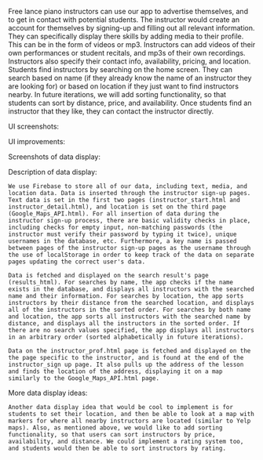 Free lance piano instructors can use our app to advertise themselves, and to get in contact with potential students. The instructor would create an account for themselves by signing-up and filling out all relevant information. They can specifically display there skills by adding media to their profile. This can be in the form of videos or mp3. Instructors can add videos of their own performances or student recitals, and mp3s of their own recordings. Instructors also specify their contact info, availability, pricing, and location. Students find instructors by searching on the home screen. They can search based on name (if they already know the name of an instructor they are looking for) or based on location if they just want to find instructors nearby. In future iterations, we will add sorting functionality, so that students can sort by distance, price, and availability. Once students find an instructor that they like, they can contact the instructor directly. 

UI screenshots:


UI improvements: 


Screenshots of data display:


Description of data display:

    We use Firebase to store all of our data, including text, media, and location data. Data is inserted through the instructor sign-up pages. Text data is set in the first two pages (instructor_start.html and instructor_detail.html), and location is set on the third page (Google_Maps_API.html). For all insertion of data during the instructor sign-up process, there are basic validity checks in place, including checks for empty input, non-matching passwords (the instructor must verify their password by typing it twice), unique usernames in the database, etc. Furthermore, a key name is passed between pages of the instructor sign-up pages as the username through the use of localStorage in order to keep track of the data on separate pages updating the correct user's data.

    Data is fetched and displayed on the search result's page (results_html). For searches by name, the app checks if the name exists in the database, and displays all instructors with the searched name and their information. For searches by location, the app sorts instructors by their distance from the searched location, and displays all of the instructors in the sorted order. For searches by both name and location, the app sorts all instructors with the searched name by distance, and displays all the instructors in the sorted order. If there are no search values specified, the app displays all instructors in an arbitrary order (sorted alphabetically in future iterations). 

    Data on the instructor_prof.html page is fetched and displayed on the the page specific to the instructor, and is found at the end of the instructor_sign up page. It also pulls up the address of the lesson and finds the location of the address, displaying it on a map similarly to the Google_Maps_API.html page.

More data display ideas:

    Another data display idea that would be cool to implement is for students to set their location, and then be able to look at a map with markers for where all nearby instructors are located (similar to Yelp maps). Also, as mentioned above, we would like to add sorting functionality, so that users can sort instructors by price, availability, and distance. We could implement a rating system too, and students would then be able to sort instructors by rating. 